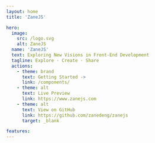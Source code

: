 ```yaml
---
layout: home
title: 'ZaneJS'

hero:
  image:
    src: /logo.svg
    alt: ZaneJS
  name: 'ZaneJS'
  text: Exploring New Visions in Front-End Development
  tagline: Explore · Create · Share
  actions:
    - theme: brand
      text: Getting Started ->
      link: /components/
    - theme: alt
      text: Live Preview
      link: https://www.zanejs.com
    - theme: alt
      text: View on GitHub
      link: https://github.com/zanedeng/zanejs
      target: _blank

features:
---
```


